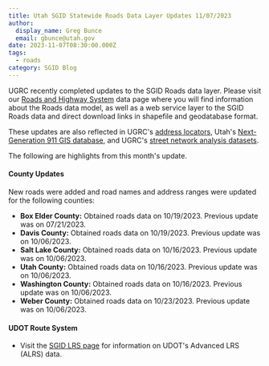 ```yaml
---
title: Utah SGID Statewide Roads Data Layer Updates 11/07/2023
author:
  display_name: Greg Bunce
  email: gbunce@utah.gov
date: 2023-11-07T08:30:00.000Z
tags:
  - roads
category: SGID Blog
---
```


UGRC recently completed updates to the SGID Roads data layer. Please visit our [Roads and Highway System](/products/sgid/transportation/road-centerlines) data page where you will find information about the Roads data model, as well as a web service layer to the SGID Roads data and direct download links in shapefile and geodatabase format.

These updates are also reflected in UGRC's [address locators](/products/sgid/address), Utah's [Next-Generation 911 GIS database](/products/sgid/911), and UGRC's [street network analysis datasets](/products/sgid/transportation/street-network).

The following are highlights from this month's update.

#### County Updates

New roads were added and road names and address ranges were updated for the following counties:

- **Box Elder County:** Obtained roads data on 10/19/2023. Previous update was on 07/21/2023.
- **Davis County:** Obtained roads data on 10/19/2023. Previous update was on 10/06/2023.
- **Salt Lake County:** Obtained roads data on 10/16/2023. Previous update was on 10/06/2023.
- **Utah County:** Obtained roads data on 10/16/2023. Previous update was on 10/06/2023.
- **Washington County:** Obtained roads data on 10/16/2023. Previous update was on 10/06/2023.
- **Weber County:** Obtained roads data on 10/23/2023. Previous update was on 10/06/2023.

#### UDOT Route System

- Visit the [SGID LRS page](/products/sgid/transportation/road-centerlines) for information on UDOT's Advanced LRS (ALRS) data.
